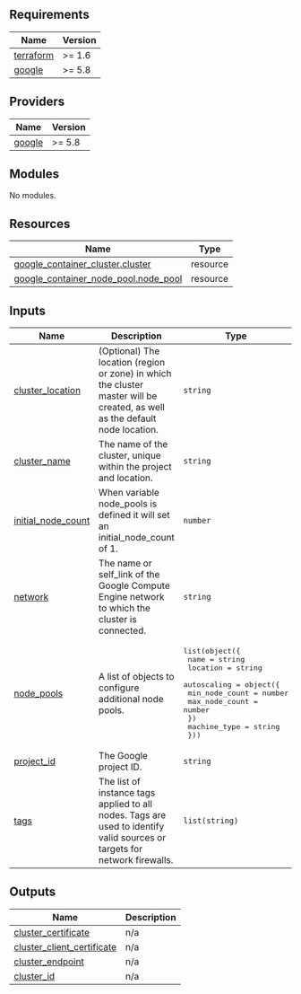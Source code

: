 <!-- BEGIN_TF_DOCS -->
## Requirements

| Name | Version |
|------|---------|
| <a name="requirement_terraform"></a> [terraform](#requirement\_terraform) | >= 1.6 |
| <a name="requirement_google"></a> [google](#requirement\_google) | >= 5.8 |

## Providers

| Name | Version |
|------|---------|
| <a name="provider_google"></a> [google](#provider\_google) | >= 5.8 |

## Modules

No modules.

## Resources

| Name | Type |
|------|------|
| [google_container_cluster.cluster](https://registry.terraform.io/providers/hashicorp/google/latest/docs/resources/container_cluster) | resource |
| [google_container_node_pool.node_pool](https://registry.terraform.io/providers/hashicorp/google/latest/docs/resources/container_node_pool) | resource |

## Inputs

| Name | Description | Type | Default | Required |
|------|-------------|------|---------|:--------:|
| <a name="input_cluster_location"></a> [cluster\_location](#input\_cluster\_location) | (Optional) The location (region or zone) in which the cluster master will be created, as well as the default node location. | `string` | `null` | no |
| <a name="input_cluster_name"></a> [cluster\_name](#input\_cluster\_name) | The name of the cluster, unique within the project and location. | `string` | n/a | yes |
| <a name="input_initial_node_count"></a> [initial\_node\_count](#input\_initial\_node\_count) | When variable node\_pools is defined it will set an initial\_node\_count of 1. | `number` | `1` | no |
| <a name="input_network"></a> [network](#input\_network) | The name or self\_link of the Google Compute Engine network to which the cluster is connected. | `string` | `null` | no |
| <a name="input_node_pools"></a> [node\_pools](#input\_node\_pools) | A list of objects to configure additional node pools. | <pre>list(object({<br>    name     = string<br>    location = string<br>    autoscaling = object({<br>      min_node_count = number<br>      max_node_count = number<br>    })<br>    machine_type = string<br>  }))</pre> | `[]` | no |
| <a name="input_project_id"></a> [project\_id](#input\_project\_id) | The Google project ID. | `string` | n/a | yes |
| <a name="input_tags"></a> [tags](#input\_tags) | The list of instance tags applied to all nodes. Tags are used to identify valid sources or targets for network firewalls. | `list(string)` | `[]` | no |

## Outputs

| Name | Description |
|------|-------------|
| <a name="output_cluster_certificate"></a> [cluster\_certificate](#output\_cluster\_certificate) | n/a |
| <a name="output_cluster_client_certificate"></a> [cluster\_client\_certificate](#output\_cluster\_client\_certificate) | n/a |
| <a name="output_cluster_endpoint"></a> [cluster\_endpoint](#output\_cluster\_endpoint) | n/a |
| <a name="output_cluster_id"></a> [cluster\_id](#output\_cluster\_id) | n/a |
<!-- END_TF_DOCS -->